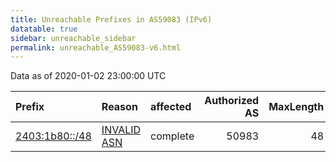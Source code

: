 ```yaml
---
title: Unreachable Prefixes in AS59083 (IPv6)
datatable: true
sidebar: unreachable_sidebar
permalink: unreachable_AS59083-v6.html
---
```


Data as of 2020-01-02 23:00:00 UTC


<div class="datatable-begin"></div>

| Prefix                                                 | Reason                                                                                                | affected   |   Authorized AS |   MaxLength | Anchor                                       |   unreachable /48s |
|:-------------------------------------------------------|:------------------------------------------------------------------------------------------------------|:-----------|----------------:|------------:|:---------------------------------------------|-------------------:|
| [2403:1b80::/48](https://stat.ripe.net/2403:1b80::/48) | [INVALID ASN](https://rpki-validator.ripe.net/announcement-preview?asn=AS59083&prefix=2403:1b80::/48) | complete   |           50983 |          48 | [APNIC](unreachable_APNIC_RPKI_Root-v6.html) |                  1 |

<div class="datatable-end"></div>